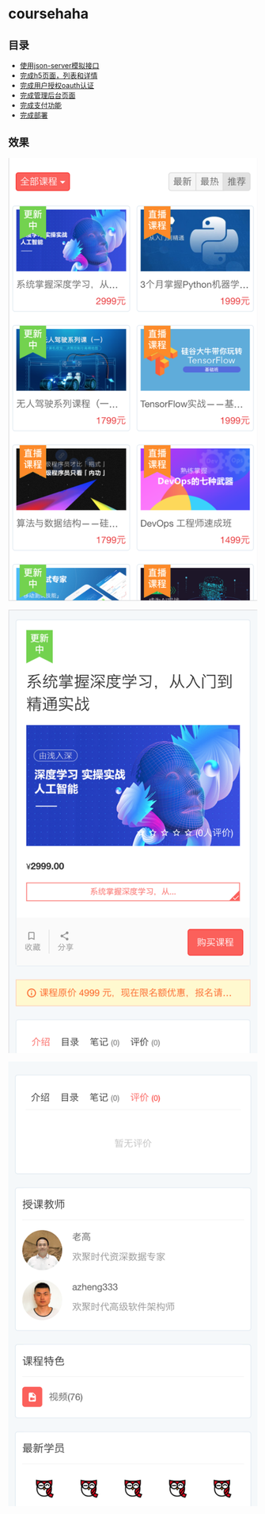 # coursehaha

## 目录

- [使用json-server模拟接口]()
- [完成h5页面，列表和详情]()
- [完成用户授权oauth认证]()
- [完成管理后台页面]()
- [完成支付功能]()
- [完成部署]()


## 效果

![1](1.png)

![2](2.png)

![3](3.png)